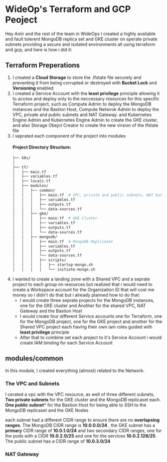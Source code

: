 # WideOp's Terraform and GCP Peoject


Hey Amir and the rest of the team in WideOps
I created a highly avaliable and fault tolerent MongoDB replica set and GKE cluster on sperate private subnets providing a secure and isolated environments all using terraform and gcp, and here is how i did it:

## Terraform Preperations

1. I created a **Cloud Storage** to store the .tfstate file securely and preventing it from being corrupted or destroyed with **Bucket Lock** and **Versioning** enabled
2. I created a Service Account with the **least privilege** principle allowing it to access and deploy only to the neccessary resources for this specific Terraform project, such as Compute Admin to deploy the MongoDB instances and the Bastion Host, Compute Netwrok Admin to deploy the VPC, private and public subnets and NAT Gateway. and Kubernetes Engine Admin and Kubernetes Engine Admin to create the GKE cluster, and also Storage Obejct Creator to create the new virsion of the tfstate file
3. I seprated each component of the project into modules
    #### Project Directory Structure:
    ```bash
    ├── k8s/                        
    │
    ├── tf/                         
    │   ├── main.tf                 
    │   ├── variables.tf            
    │   ├── locals.tf              
    │   ├── modules/
    │   │   ├── common/           
    │   │   │   ├── main.tf  # VPC, private and public subnets, NAT Gateway, Bastion Host       
    │   │   │   ├── variables.tf    
    │   │   │   ├── outputs.tf       
    │   │   │   └── data-sources.tf 
    │   │   ├── gke/                 
    │   │   │   ├── main.tf  # GKE Cluster         
    │   │   │   ├── variables.tf    
    │   │   │   ├── outputs.tf      
    │   │   │   └── data-sources.tf  
    │   │   ├── mongodb/             
    │   │   │   ├── main.tf  # MongoDB ReplicaSet   
    │   │   │   ├── variables.tf     
    │   │   │   ├── outputs.tf       
    │   │   │   └── data-sources.tf  
    │   │   │   ├── scripts/        
    │   │   │   │   ├── startup-mongo.sh  
    │   │   │   │   └── initiate-mongo.sh 

4. I wanted to create a landing zone with a Shared VPC and a seprate project to each group on resources but realized that i would need to create a Workspace account for the Organization ID that will cost me money so i didn't do that but i already planned how to do that:
    -   I would create three seprate projects for the MongoDB instances, one for the GKE cluster and Another for the shared VPC, NAT Gateway and the Bastion Host
    -   I would create four different Service accounts one for Terraform, one for the MongoDB project, one for the GKE project and another for the Shared VPC project each having their own iam roles guided with **least privilege** principle
    -   After that to combine set each project to it's Service Account i would create IAM binding for each Service Account

## modules/common

In this module, I created everything (almost) related to the Network:

### The VPC and Subnets

I cerated a vpc with the VPC resource, as well of three different subnets, **Two private subnets** for the GKE cluster and the MongoDB replicaset each. **One public subnet*** for the Bastion Host for being able to SSH to the MongoDB replicaset and the GKE Nodes

each subnet had a different CIDR range to ensure there are no **overlapsing ranges**. The MongoDB CIDR range is **10.0.0.0/24** , the GKE subnet has a **primary** CIDR range of **10.0.1.0/24** and two secondary CIDR ranges, one for the pods with a CIDR **10.0.2.0/25** and one for the services **10.0.2.128/25**. The public subnet has a CIDR range of **10.0.3.0/24**

### NAT Gateway

